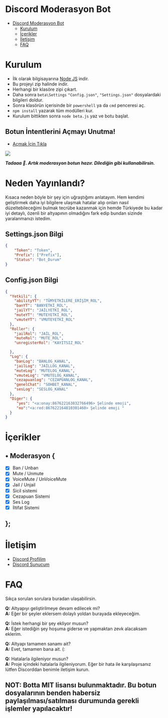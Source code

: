 # Discord Moderasyon Bot


 - [Discord Moderasyon Bot](https://github.com/beT4w/bet4Moderation)
      - [Kurulum](#kurulum)
      - [İçerikler](#İçerikler)
      - [İletişim](#İletişim)
      - [FAQ](#faq)


# Kurulum
* İlk olarak bilgisayarına [Node JS](https://nodejs.org/en/) indir.
* Bu projeyi zip halinde indir.
* Herhangi bir klasöre zipi çıkart.
* Daha sonra `beta\Settings` `"Config.json"`, `"Settings.json"` dosyalardaki bilgileri doldur.
* Sonra klasörün içerisinde bir `powershell` ya da `cmd` penceresi aç.
* ```npm install``` yazarak tüm modülleri kur.
* Kurulum bittikten sonra ```node beta.js``` yaz ve botu başlat.


## Botun İntentlerini Açmayı Unutma!
* [Açmak İçin Tıkla](https://discord.com/developers/applications)
<img src="https://cdn.discordapp.com/attachments/818953120452575322/851116463166849054/3P4KKB.png"/>

***Tadaaa 🎉. Artık moderasyon botun hazır. Dilediğin gibi kullanabilirsin.***


# Neden Yayınlandı?
 Kısaca neden böyle bir şey için uğraştığımı anlatayım. Hem kendimi geliştirmek daha iyi bilgilere ulaşmak hatalar alıp onları nasıl düzeltebileceğimi bulmak tecrübe kazanmak için hemde Türkiyede bu kadar iyi detaylı, özenli bir altyapının olmadığını fark edip bundan sizinde yaralanmanızı istedim.



## Settings.json Bilgi

```json
{
    "Token": "Token",
    "Prefix": ["Prefix"],
    "Status": "Bot_Durum"
}
```
## Config.json Bilgi
```json
{
  "Yetkili": {
    "abilityYT": "TÜMYETKİLERE_ERİŞİM_ROL",
    "banYT": "BANYETKİ_ROL",
    "jailYT": "JAİLYETKİ_ROL",
    "muteYT": "MUTEYETKİ_ROL",
    "vmuteYT": "VMUTEYETKİ_ROL"
  },
  "Roller": {
    "jailRol": "JAİL_ROL",
    "muteRol": "MUTE_ROL",
    "unregisterRol": "KAYITSIZ_ROL"

  },
  "Log": {
    "banLog": "BANLOG_KANAL",
    "jailLog": "JAİLLOG_KANAL",
    "muteLog": "MUTELOG_KANAL",
    "vmuteLog": "VMUTELOG_KANAL",
    "cezapuanlog": "CEZAPUANLOG_KANAL",
    "genelChat": "SOHBET_KANAL",
    "sesLog": "SESLOG_KANAL"
  },
  "Diger": {
     "yes": "<a:onay:867622163832766496> Şelinde emoji",
     "no":"<a:red:867622164810301460> Şelinde emoji "
  }
}
```


# İçerikler

## • Moderasyon {
  - [x] Ban / Unban
  - [x] Mute / Unmute
  - [x] VoiceMute / UnVoiceMute
  - [x] Jail / Unjail
  - [x] Sicil sistemi
  - [x] Cezapuan Sistemi
  - [x] Ses Log
  - [x] İltifat Sistemi
## };

# İletişim
* [Discord Profilim](https://discord.com/users/852615172673503262)
* [Discord Sunucum](https://discord.gg/58UAMVJTSH)

# FAQ
Sıkça sorulan sorulara buradan ulaşabilirsin.

**Q:** Altyapıyı geliştirilmeye devam edilecek mi?<br />
**A:** Eğer bir şeyler eklersem dolaylı yoldan burayada ekleyeceğim.

**Q:** İstek herhangi bir şey ekliyor musun?<br />
**A:** Eğer istediğin şey hoşuma giderse ve yapmaktan zevk alacaksam eklerim.

**Q:** Altyapı tamamen sanamı ait?<br />
**A:** Evet, tamamen bana ait. (:

**Q:** Hatalarla ilgileniyor musun?<br />
**A:** Proje içindeki hatalarla ilgileniyorum. Eğer bir hata ile karşılaşırsanız lütfen Discorddan benimle iletişim kurun. 


## NOT: Botta MIT lisansı bulunmaktadır. Bu botun dosyalarının benden habersiz paylaşılması/satılması durumunda gerekli işlemler yapılacaktır!

